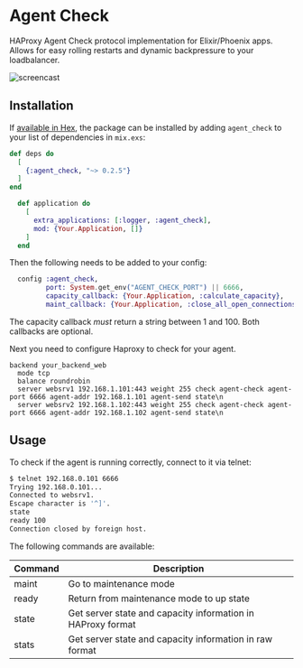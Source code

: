# Agent Check
HAProxy Agent Check protocol implementation for Elixir/Phoenix apps. Allows for easy rolling restarts and dynamic backpressure to your loadbalancer.

![screencast](https://github.com/betacooperation/agent_check/raw/master/doc/screencast.gif "Screencast")

## Installation

If [available in Hex](https://hex.pm/docs/publish), the package can be installed
by adding `agent_check` to your list of dependencies in `mix.exs`:

```elixir
def deps do
  [
    {:agent_check, "~> 0.2.5"}
  ]
end

  def application do
    [
      extra_applications: [:logger, :agent_check],
      mod: {Your.Application, []}
    ]
  end
```

Then the following needs to be added to your config:

```elixir
  config :agent_check,
         port: System.get_env("AGENT_CHECK_PORT") || 6666,
         capacity_callback: {Your.Application, :calculate_capacity},
         maint_callback: {Your.Application, :close_all_open_connections}
```

The capacity callback *must* return a string between 1 and 100. Both callbacks are optional. 

Next you need to configure Haproxy to check for your agent.
```
backend your_backend_web
  mode tcp
  balance roundrobin
  server websrv1 192.168.1.101:443 weight 255 check agent-check agent-port 6666 agent-addr 192.168.1.101 agent-send state\n
  server websrv2 192.168.1.102:443 weight 255 check agent-check agent-port 6666 agent-addr 192.168.1.102 agent-send state\n
```

## Usage
To check if the agent is running correctly, connect to it via telnet:

```bash
$ telnet 192.168.0.101 6666 
Trying 192.168.0.101...
Connected to websrv1.
Escape character is '^]'.
state
ready 100
Connection closed by foreign host.
```

The following commands are available:

| Command | Description |
|---------|-------------|
| maint | Go to maintenance mode |
| ready | Return from maintenance mode to up state |
| state | Get server state and capacity information in HAProxy format |
| stats | Get server state and capacity information in raw format | 

